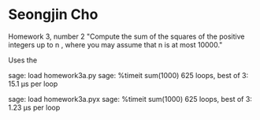 Seongjin Cho
============



Homework 3, number 2
"Compute the sum of the squares of the positive integers up to n
, where you may assume that n is at most 10000."

Uses the 

sage: load homework3a.py
sage: %timeit sum(1000)
625 loops, best of 3: 15.1 µs per loop

sage: load homework3a.pyx
sage: %timeit sum(1000)
625 loops, best of 3: 1.23 µs per loop
